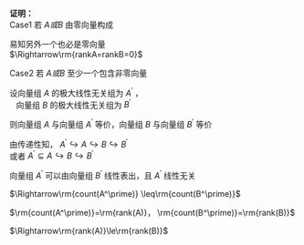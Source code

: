 **证明：**    
Case1 若 $A或B$ 由零向量构成    
    
易知另外一个也必是零向量    
 $\Rightarrow\rm{rankA=rankB=0}$     
    
Case2 若 $A或B$ 至少一个包含非零向量    
    
设向量组 $A$ 的极大线性无关组为 $A^\prime$ ，    
 $\enspace$ 向量组 $B$ 的极大线性无关组为 $B^\prime$     
    
则向量组 $A$ 与向量组 $A^\prime$ 等价，向量组 $B$ 与向量组 $B^\prime$ 等价    
    
由传递性知， $A^\prime\hookrightarrow A\hookrightarrow B\hookrightarrow B^\prime$     
或者 $A^\prime\subseteq A\hookrightarrow B\hookrightarrow B^\prime$     
    
向量组 $A^\prime$ 可以由向量组 $B^\prime$ 线性表出，且 $A^\prime$ 线性无关    
    
 $\Rightarrow\rm{count(A^\prime)}    
\leq\rm{count(B^\prime)}$     
    
 $\rm{count(A^\prime)}=\rm{rank(A)}，    
\rm{count(B^\prime)}=\rm{rank(B)}$     
    
 $\Rightarrow\rm{rank(A)}\le\rm{rank(B)}$     
